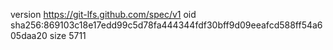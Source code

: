 version https://git-lfs.github.com/spec/v1
oid sha256:869103c18e17edd99c5d78fa444344fdf30bff9d09eeafcd588ff54a605daa20
size 5711
